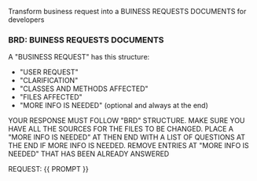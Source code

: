 Transform business request into a BUINESS REQUESTS DOCUMENTS for developers
### BRD: BUINESS REQUESTS DOCUMENTS
A "BUSINESS REQUEST" has this structure:
 * "USER REQUEST"
 * "CLARIFICATION"
 * "CLASSES AND METHODS AFFECTED"
 * "FILES AFFECTED"
 * "MORE INFO IS NEEDED" (optional and always at the end)

YOUR RESPONSE MUST FOLLOW "BRD" STRUCTURE.
MAKE SURE YOU HAVE ALL THE SOURCES FOR THE FILES TO BE CHANGED.
PLACE A "MORE INFO IS NEEDED" AT THEN END WITH A LIST OF QUESTIONS AT THE END IF MORE INFO IS NEEDED.
REMOVE ENTRIES AT "MORE INFO IS NEEDED" THAT HAS BEEN ALREADY ANSWERED

REQUEST:
{{ PROMPT }}